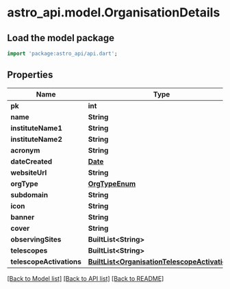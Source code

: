 # astro_api.model.OrganisationDetails

## Load the model package
```dart
import 'package:astro_api/api.dart';
```

## Properties
Name | Type | Description | Notes
------------ | ------------- | ------------- | -------------
**pk** | **int** |  | 
**name** | **String** |  | [optional] 
**instituteName1** | **String** |  | [optional] 
**instituteName2** | **String** |  | [optional] 
**acronym** | **String** |  | [optional] 
**dateCreated** | [**Date**](Date.md) |  | 
**websiteUrl** | **String** |  | [optional] 
**orgType** | [**OrgTypeEnum**](OrgTypeEnum.md) |  | [optional] 
**subdomain** | **String** |  | [optional] 
**icon** | **String** |  | [optional] 
**banner** | **String** |  | [optional] 
**cover** | **String** |  | [optional] 
**observingSites** | **BuiltList&lt;String&gt;** |  | [optional] 
**telescopes** | **BuiltList&lt;String&gt;** |  | [optional] 
**telescopeActivations** | [**BuiltList&lt;OrganisationTelescopeActivation&gt;**](OrganisationTelescopeActivation.md) |  | 

[[Back to Model list]](../README.md#documentation-for-models) [[Back to API list]](../README.md#documentation-for-api-endpoints) [[Back to README]](../README.md)


